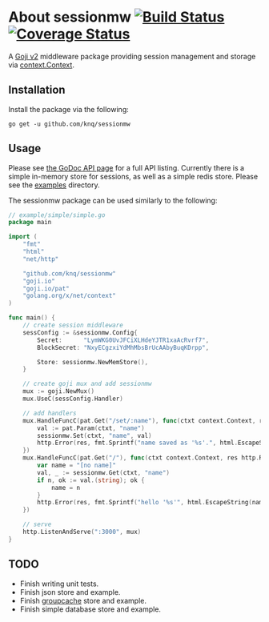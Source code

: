 # About sessionmw [![Build Status](https://travis-ci.org/knq/sessionmw.svg)](https://travis-ci.org/knq/sessionmw) [![Coverage Status](https://coveralls.io/repos/knq/sessionmw/badge.svg?branch=master&service=github)](https://coveralls.io/github/knq/sessionmw?branch=master) #

A [Goji v2](https://goji.io/) middleware package providing session management
and storage via [context.Context](https://godoc.org/golang.org/x/net/context).

## Installation ##

Install the package via the following:

    go get -u github.com/knq/sessionmw

## Usage ##

Please see [the GoDoc API page](http://godoc.org/github.com/knq/sessionmw) for
a full API listing. Currently there is a simple in-memory store for sessions,
as well as a simple redis store. Please see the [examples](./examples)
directory.

The sessionmw package can be used similarly to the following:

```go
// example/simple/simple.go
package main

import (
    "fmt"
    "html"
    "net/http"

    "github.com/knq/sessionmw"
    "goji.io"
    "goji.io/pat"
    "golang.org/x/net/context"
)

func main() {
    // create session middleware
    sessConfig := &sessionmw.Config{
        Secret:      "LymWKG0UvJFCiXLHdeYJTR1xaAcRvrf7",
        BlockSecret: "NxyECgzxiYdMhMbsBrUcAAbyBuqKDrpp",

        Store: sessionmw.NewMemStore(),
    }

    // create goji mux and add sessionmw
    mux := goji.NewMux()
    mux.UseC(sessConfig.Handler)

    // add handlers
    mux.HandleFuncC(pat.Get("/set/:name"), func(ctxt context.Context, res http.ResponseWriter, req *http.Request) {
        val := pat.Param(ctxt, "name")
        sessionmw.Set(ctxt, "name", val)
        http.Error(res, fmt.Sprintf("name saved as '%s'.", html.EscapeString(val)), http.StatusOK)
    })
    mux.HandleFuncC(pat.Get("/"), func(ctxt context.Context, res http.ResponseWriter, req *http.Request) {
        var name = "[no name]"
        val, _ := sessionmw.Get(ctxt, "name")
        if n, ok := val.(string); ok {
            name = n
        }
        http.Error(res, fmt.Sprintf("hello '%s'", html.EscapeString(name)), http.StatusOK)
    })

    // serve
    http.ListenAndServe(":3000", mux)
}
```

## TODO ##

* Finish writing unit tests.
* Finish json store and example.
* Finish [groupcache](https://github.com/golang/groupcache) store and example.
* Finish simple database store and example.

